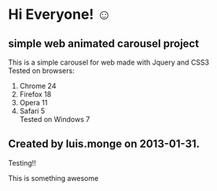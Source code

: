# Hi Everyone! ☺

## simple web animated carousel project

This is a simple carousel for web made with Jquery and CSS3   
Tested on browsers:   
1. Chrome 24   
2. Firefox 18   
3. Opera 11    
4. Safari 5     
Tested on Windows 7    

##  Created by luis.monge on 2013-01-31.

Testing!!

This is something awesome